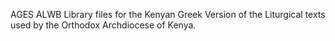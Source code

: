 AGES ALWB Library files for the Kenyan Greek Version of the Liturgical texts used by the Orthodox Archdiocese of Kenya.